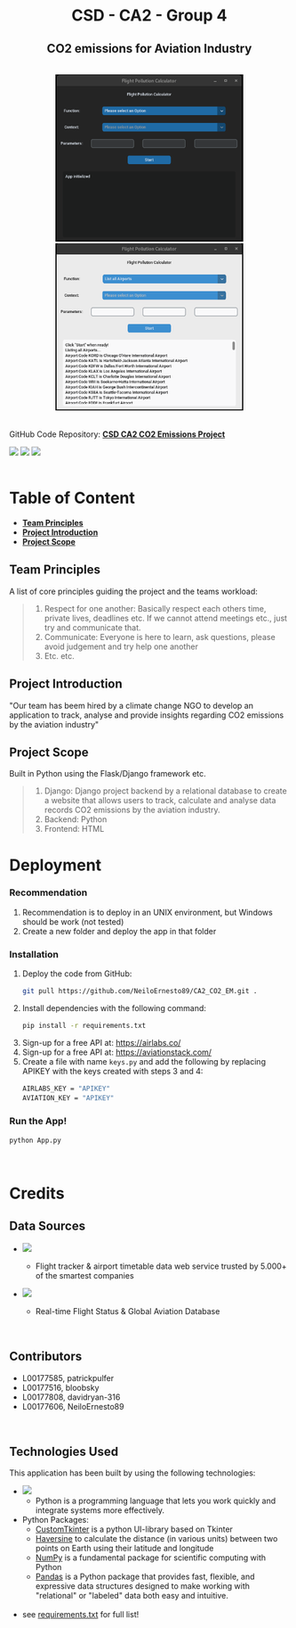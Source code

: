 <h1 align="center"">CSD - CA2 - Group 4

<h2 align="center">CO2 emissions for Aviation Industry </h2>
<br>
<center>
<img height="300" src="app1.png">
<img height="300" src="app2.png">
</center>

<br>

GitHub Code Repository: **[CSD CA2 CO2 Emissions Project](https://github.com/NeiloErnesto89/CA2_CO2_EM)** 

<img src="https://img.shields.io/github/last-commit/NeiloErnesto89/CA2_CO2_EM?style=for-the-badge">
<img src="https://img.shields.io/github/repo-size/NeiloErnesto89/CA2_CO2_EM?style=for-the-badge">
<img src="https://img.shields.io/github/languages/count/NeiloErnesto89/CA2_CO2_EM?style=for-the-badge">
<br><br>

# **Table of Content**

- [**Team Principles**](#team-principles)
- [**Project Introduction**](#project-introduction)
- [**Project Scope**](#project-scope) 


## **Team Principles**

A list of core principles guiding the project and the teams workload:

> 1.	Respect for one another: Basically respect each others time, private lives, deadlines etc. If we cannot attend meetings etc., just try and communicate that. 
> 2.	Communicate: Everyone is here to learn, ask questions, please avoid judgement and try help one another
> 3.    Etc. etc.


## **Project Introduction** 

"Our team has beem hired by a climate change NGO to develop an application to track, analyse and provide insights regarding CO2 emissions by the aviation industry"


## **Project Scope**

Built in Python using the Flask/Django framework etc.


> 1.	Django:  Django project backend by a relational database to create a website that allows users to track, calculate and analyse data records CO2 emissions by the aviation industry.
> 2.	Backend: Python
> 3.    Frontend: HTML


# Deployment

### Recommendation
1. Recommendation is to deploy in an UNIX environment, but Windows should be work (not tested)
2. Create a new folder and deploy the app in that folder

### Installation
1. Deploy the code from GitHub:
    ~~~bash
    git pull https://github.com/NeiloErnesto89/CA2_CO2_EM.git .
    ~~~
2. Install dependencies with the following command:
    ~~~bash
    pip install -r requirements.txt
    ~~~
3. Sign-up for a free API at: https://airlabs.co/
4. Sign-up for a free API at: https://aviationstack.com/
5. Create a file with name ```keys.py``` and add the following by replacing APIKEY with the keys created with steps 3 and 4:
    ~~~bash
    AIRLABS_KEY = "APIKEY"
    AVIATION_KEY = "APIKEY"
    ~~~

### Run the App!
~~~bash
python App.py
~~~

<br>

# Credits

## Data Sources
- <a href="https://aviationstack.com/"><img height="30" src="https://aviationstack.com/site_images/aviationstack_logo_white.png"></a>
    - Flight tracker & airport timetable data web service trusted by 5.000+ of the smartest companies

- <a href="https://airlabs.co/"><img height="30" src="https://airlabs.co/assets/img/airlabs_logo_ok.svg"></a>
    - Real-time Flight Status & Global Aviation Database

<br>

## Contributors
- L00177585, patrickpulfer
- L00177516, bloobsky
- L00177808, davidryan-316
- L00177606, NeiloErnesto89

<br>

## Technologies Used
This application has been built by using the following technologies:

- <a href="https://www.python.org/"><img height="30" src="https://cdn.svgporn.com/logos/python.svg"></a>
    - Python is a programming language that lets you work quickly and integrate systems more effectively.
- Python Packages:
    - [CustomTkinter](https://github.com/TomSchimansky/CustomTkinter) is a python UI-library based on Tkinter
    - [Haversine](https://github.com/mapado/haversine) to calculate the distance (in various units) between two points on Earth using their latitude and longitude
    - [NumPy](https://github.com/numpy/numpy) is a fundamental package for scientific computing with Python
    - [Pandas](https://github.com/pandas-dev/pandas) is a Python package that provides fast, flexible, and expressive data structures designed to make working with "relational" or "labeled" data both easy and intuitive.
<br><br>
- see [requirements.txt](https://github.com/patrickpulfer/Code-Institute-M4/blob/main/requirements.txt) for full list!
